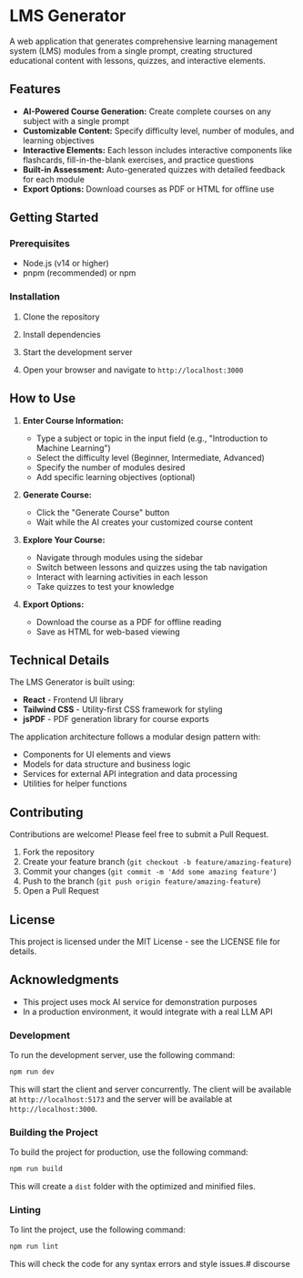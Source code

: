 # LMS Generator

A web application that generates comprehensive learning management system (LMS) modules from a single prompt, creating structured educational content with lessons, quizzes, and interactive elements.

## Features

- **AI-Powered Course Generation:** Create complete courses on any subject with a single prompt
- **Customizable Content:** Specify difficulty level, number of modules, and learning objectives
- **Interactive Elements:** Each lesson includes interactive components like flashcards, fill-in-the-blank exercises, and practice questions
- **Built-in Assessment:** Auto-generated quizzes with detailed feedback for each module
- **Export Options:** Download courses as PDF or HTML for offline use

## Getting Started

### Prerequisites

- Node.js (v14 or higher)
- pnpm (recommended) or npm

### Installation

1. Clone the repository


2. Install dependencies


3. Start the development server


4. Open your browser and navigate to `http://localhost:3000`

## How to Use

1. **Enter Course Information:**
   - Type a subject or topic in the input field (e.g., "Introduction to Machine Learning")
   - Select the difficulty level (Beginner, Intermediate, Advanced)
   - Specify the number of modules desired
   - Add specific learning objectives (optional)

2. **Generate Course:**
   - Click the "Generate Course" button
   - Wait while the AI creates your customized course content

3. **Explore Your Course:**
   - Navigate through modules using the sidebar
   - Switch between lessons and quizzes using the tab navigation
   - Interact with learning activities in each lesson
   - Take quizzes to test your knowledge

4. **Export Options:**
   - Download the course as a PDF for offline reading
   - Save as HTML for web-based viewing

## Technical Details

The LMS Generator is built using:

- **React** - Frontend UI library
- **Tailwind CSS** - Utility-first CSS framework for styling
- **jsPDF** - PDF generation library for course exports

The application architecture follows a modular design pattern with:
- Components for UI elements and views
- Models for data structure and business logic
- Services for external API integration and data processing
- Utilities for helper functions

## Contributing

Contributions are welcome! Please feel free to submit a Pull Request.

1. Fork the repository
2. Create your feature branch (`git checkout -b feature/amazing-feature`)
3. Commit your changes (`git commit -m 'Add some amazing feature'`)
4. Push to the branch (`git push origin feature/amazing-feature`)
5. Open a Pull Request

## License

This project is licensed under the MIT License - see the LICENSE file for details.

## Acknowledgments

- This project uses mock AI service for demonstration purposes
- In a production environment, it would integrate with a real LLM API

### Development

To run the development server, use the following command:

```bash
npm run dev
```

This will start the client and server concurrently. The client will be available at `http://localhost:5173` and the server will be available at `http://localhost:3000`.

### Building the Project

To build the project for production, use the following command:

```bash
npm run build
```

This will create a `dist` folder with the optimized and minified files.

### Linting

To lint the project, use the following command:

```bash
npm run lint
```

This will check the code for any syntax errors and style issues.#   d i s c o u r s e  
 